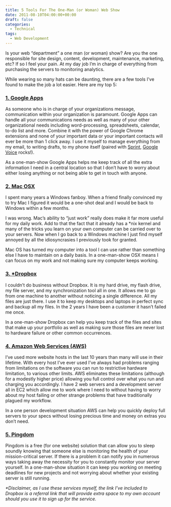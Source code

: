 ```yaml
---
title: 5 Tools For The One-Man (or Woman) Web Show
date: 2011-08-10T04:00:00+00:00
draft: false
categories:
  - Technical
tags:
  - Web Development
---
```


Is your web “department” a one man (or woman) show? Are you the one responsible for site design, content, development, maintenance, marketing, etc? If so I feel your pain. At my day job I’m in charge of everything from purchasing the servers to monitoring analytics.

While wearing so many hats can be daunting, there are a few tools I’ve found to make the job a lot easier. Here are my top 5:

### [1\. Google Apps](https://workspace.google.com/ "Google Apps")

As someone who is in charge of your organizations message, communication within your organization is paramount. Google Apps can handle all your communications needs as well as many of your other organizational needs including word-processing, spreadsheets, calendar, to-do list and more. Combine it with the power of Google Chrome extensions and none of your important data or your important contacts will ever be more than 1 click away. I use it myself to manage everything from my email, to writing drafts, to my phone itself (paired with [Sprint](http://www.sprint.com "Sprint"), [Google Voice](http://www.google.com/voice "Google Voice") rocks!).

As a one-man-show Google Apps helps me keep track of all the extra information I need in a central location so that I don’t have to worry about either losing anything or not being able to get in touch with anyone.

### [2\. Mac OSX](http://www.apple.com/macosx/ "OSX Lion")

I spent many years a Windows fanboy. When a friend finally convinced my to try Mac I figured it would be a one-shot deal and I would be back to Windows within a few months.

I was wrong. Mac’s ability to “just work” really does make it far more useful for my daily work. Add to that the fact that it already has a *nix kernel and many of the tricks you learn on your own computer can be carried over to your servers. Now when I go back to a Windows machine I just find myself annoyed by all the idiosyncrasies I previously took for granted.

Mac OS has turned my computer into a tool I can use rather than something else I have to maintain on a daily basis. In a one-man-show OSX means I can focus on my work and not making sure my computer keeps working.

### [3\. \*Dropbox](http://db.tt/gmO7UFW "Dropbox")

I couldn’t do business without Dropbox. It is my hard drive, my flash drive, my file server, and my synchronization tool all in one. It allows me to go from one machine to another without noticing a single difference. All my files are just there. I use it to keep my desktops and laptops in perfect sync and backup all my files. In the 2 years I have been a customer it hasn’t failed me once.

In a one-man-show Dropbox can help you keep track of the files and sites that make up your portfolio as well as making sure those files are never lost to hardware failure or other common occurrences.

### [4\. Amazon Web Services (AWS)](http://aws.amazon.com/ "Amazon Web Services")

I’ve used more website hosts in the last 10 years than many will use in their lifetime. With every host I’ve ever used I’ve always had problems ranging from limitations on the software you can run to restrictive hardware limitation, to various other limits. AWS eliminates these limitations (although for a modestly higher price) allowing you full control over what you run and charging you accordingly. I have 2 web servers and a development server all in EC2 which allow me to work where I need to without having to worry about my host failing or other strange problems that have traditionally plagued my workflow.

In a one person development situation AWS can help you quickly deploy full servers to your specs without losing precious time and money on extras you don’t need.

### [5\. Pingdom](http://pingdom.com/ "Pingdom")

Pingdom is a free (for one website) solution that can allow you to sleep soundly knowing that someone else is monitoring the health of your mission-critical server. If there is a problem it can notify you in numerous ways taking away the necessity for you to constantly monitor your server yourself. In a one-man-show situation it can keep you working on meeting deadlines for new projects and not worrying about whether your existing server is still running.

_*Disclaimer, as I use these services myself, the link I’ve included to Dropbox is a referral link that will provide extra space to my own account should you use it to sign up for the service._